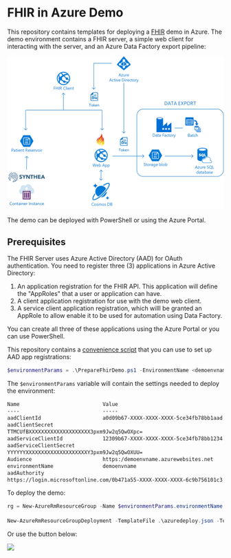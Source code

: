 # FHIR in Azure Demo

This repository contains templates for deploying a [FHIR](https://hl7.org/fhir) demo in Azure. The demo environment contains a FHIR server, a simple web client for interacting with the server, and an Azure Data Factory export pipeline:

![FHIR Demo Architecture](architecture.png)


The demo can be deployed with PowerShell or using the Azure Portal. 

## Prerequisites

The FHIR Server uses Azure Active Directory (AAD) for OAuth authentication. You need to register three (3) applications in Azure Active Directory:

1. An application registration for the FHIR API. This application will define the "AppRoles" that a user or application can have. 
2. A client application registration for use with the demo web client.
3. A service client application registration, which willl be granted an AppRole to allow enable it to be used for automation using Data Factory.

You can create all three of these applications using the Azure Portal or you can use PowerShell.

This repository contains a [convenience script](PrepareFhirDemo.ps1) that you can use to set up AAD app registrations:

```PowerShell
$environmentParams = .\PrepareFhirDemo.ps1 -EnvironmentName <demoenvname>
```

The `$environmentParams` variable will contain the settings needed to deploy the environment:

```
Name                           Value
----                           -----
aadClientId                    a0d09b67-XXXX-XXXX-XXXX-5ce34fb78bb1aad
aadClientSecret                TTMCUfBXXXXXXXXXXXXXXXXXXXX3pxm9Jw2q5QwOXpc=
aadServiceClientId             12309b67-XXXX-XXXX-XXXX-5ce34fb78bb1234
aadServiceClientSecret         YYYYYYXXXXXXXXXXXXXXXXXXXXY3pxm9Jw2q5QwOXUU=
Audience                       https:/demoenvname.azurewebsites.net
environmentName                demoenvname
aadAuthority                   https://login.microsoftonline.com/0b471a55-XXXX-XXXX-XXXX-6c9b756101c3
```

To deploy the demo:

```PowerShell
rg = New-AzureRmResourceGroup -Name $environmentParams.environmentName -Location westus2

New-AzureRmResourceGroupDeployment -TemplateFile .\azuredeploy.json -TemplateParameterObject $environmentParams -ResourceGroupName $rg.ResourceGroupName -fhirServerTemplateUrl https://url-for-fhir-server/azuredeploy.json

```

Or use the button below:

<a href="https://transmogrify.azurewebsites.net/azuredeploy.json" target="_blank">
    <img src="http://azuredeploy.net/deploybutton.png"/>
</a>
